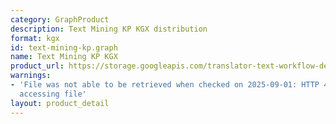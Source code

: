 ```yaml
---
category: GraphProduct
description: Text Mining KP KGX distribution
format: kgx
id: text-mining-kp.graph
name: Text Mining KP KGX
product_url: https://storage.googleapis.com/translator-text-workflow-dev-public/kgx/UniProt/targeted_assertions.tar.gz
warnings:
- 'File was not able to be retrieved when checked on 2025-09-01: HTTP 404 error when
  accessing file'
layout: product_detail
---
```


